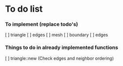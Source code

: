 # To do list
### To implement (replace todo's)
[ ] triangle
[ ] edges
[ ] mesh
[ ] boundary
[ ] edges

### Things to do in already implemented functions
[ ] triangle::new (Check edges and neighbor ordering)

